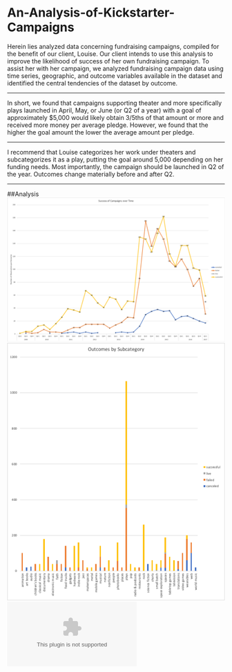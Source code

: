 # An-Analysis-of-Kickstarter-Campaigns
Herein lies analyzed data concerning fundraising campaigns, compiled for the benefit of our client, Louise. Our client intends to use this analysis to improve the likelihood of success of her own fundraising campaign. To assist her with her campaign, we analyzed fundraising campaign data using time series, geographic, and outcome variables available in the dataset and identified the central tendencies of the dataset by outcome.

---
In short, we found that campaigns supporting theater and more specifically plays launched in April, May, or June (or Q2 of a year) with a goal of approximately $5,000 would likely obtain 3/5ths of that amount or more and received more money per average pledge. However, we found that the higher the goal amount the lower the average amount per pledge.

---
I recommend that Louise categorizes her work under theaters and subcategorizes it as a play, putting the goal around 5,000 depending on her funding needs. Most importantly, the campaign should be launched in Q2 of the year. Outcomes change materially before and after Q2.

---
##Analysis
![](Success%20of%20Campaigns%20over%20Time.png)
![](OutcomesbySubcategory.png)
![](data-1-1-3-StarterBook.xlsx)
